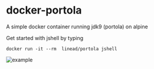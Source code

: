 # docker-portola
A simple docker container running jdk9 (portola) on alpine

Get started with jshell by typing

```docker run -it --rm  linead/portola jshell```

![example](example.gif)
